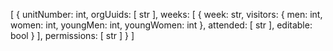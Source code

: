 [
  {
    unitNumber: int,
    orgUuids: [
      str
    ],
    weeks: [
      {
        week: str,
        visitors: {
          men: int,
          women: int,
          youngMen: int,
          youngWomen: int
        },
        attended: [
          str
        ],
        editable: bool
      }
    ],
    permissions: [
      str
    ]
  }
]